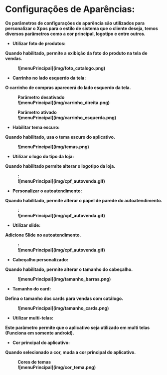 # <b> Configurações de Aparências: <b>

Os parâmetros de configurações de aparência são utilizados para personalizar o Xpos para o estilo de sistema que o cliente deseja, temos diversos parâmetros como a cor principal, logotipo e entre outros.

- Utilizar foto de produtos:

Quando habilitado, permite a exibição da foto do produto na tela de vendas.

<figure markdown>
  ![menuPrincipal](img/foto_catalogo.png)
</figure>

- Carrinho no lado esquerdo da tela:

O carrinho de compras aparecerá do lado esquerdo da tela.

<figure markdown>
  <figcaption>Parâmetro desativado</figcaption>
  ![menuPrincipal](img/carrinho_direita.png)
</figure>

<figure markdown>
  <figcaption>Parâmetro ativado</figcaption>
  ![menuPrincipal](img/carrinho_esquerda.png)
</figure>

- Habilitar tema escuro:

Quando habilitado, usa o tema escuro do aplicativo.

<figure markdown>
  ![menuPrincipal](img/temas.png)
</figure>

- Utilizar o logo do tipo da loja:

Quando habilitado permite alterar o logotipo da loja.

<figure markdown>
  <figcaption>:</figcaption>
  ![menuPrincipal](img/cpf_autovenda.gif)
</figure>

- Personalizar o autoatendimento:

Quando habilitado, permite alterar o papel de parede do autoatendimento.

<figure markdown>
  <figcaption>:</figcaption>
  ![menuPrincipal](img/cpf_autovenda.gif)
</figure>

- Utilizar slide:

Adicione Slide no autoatendimento.

<figure markdown>
  <figcaption>:</figcaption>
  ![menuPrincipal](img/cpf_autovenda.gif)
</figure>

- Cabeçalho personalizado:

Quando habilitado, permite alterar o tamanho do cabeçalho.

<figure markdown>
  ![menuPrincipal](img/tamanho_barras.png)
</figure>

- Tamanho do card:

Defina o tamanho dos cards para vendas com catálogo.

<figure markdown>
  ![menuPrincipal](img/tamanho_cards.png)
</figure>

- Utilizar multi-telas:

Este parâmetro permite que o aplicativo seja utilizado em multi telas (Funciona em somente android).

- Cor principal do aplicativo:

Quando selecionado a cor, muda a cor principal do aplicativo.

<figure markdown>
  <figcaption>Cores de temas</figcaption>
  ![menuPrincipal](img/cor_tema.png)
</figure>
